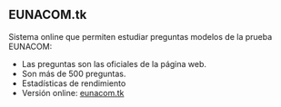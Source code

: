 
## EUNACOM.tk

Sistema online que permiten estudiar preguntas modelos de la prueba EUNACOM:

- Las preguntas son las oficiales de la página web.
- Son más de 500 preguntas.
- Estadísticas de rendimiento
- Versión online: [eunacom.tk](https://eunacom.tk)
